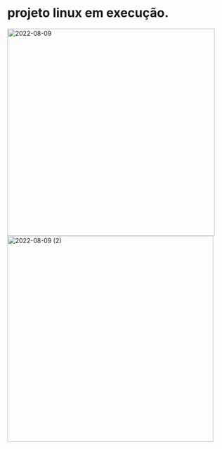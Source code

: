 # projeto linux em execução.


<img width="472" alt="2022-08-09" src="https://user-images.githubusercontent.com/87070813/183755810-070e648b-6643-4844-a1f6-eabb7c450a22.png">

<img width="469" alt="2022-08-09 (2)" src="https://user-images.githubusercontent.com/87070813/183755837-f0f44a4b-4ab8-48e8-a92a-a2078016980e.png">
